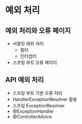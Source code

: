 # 예외 처리
## 예외 처리와 오류 페이지
+ 서블릿 예외 처리
  + 필터
  + 인터셉터
+ 스프링 부트 오류 페이지
## API 예외 처리
+ 스프링 부트 기본 오류 처리
+ HandlerExceptionResolver 활용
+ 스프링 ExceptionResolver
+ @ExceptionHandler
+ @ControllerAdvice
